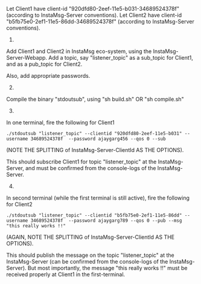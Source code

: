 Let Client1 have client-id "920dfd80-2eef-11e5-b031-34689524378f" (according to InstaMsg-Server conventions).
Let Client2 have client-id "b5fb75e0-2ef1-11e5-86dd-34689524378f" (according to InstaMsg-Server conventions).


1)
Add Client1 and Client2 in InstaMsg eco-system, using the InstaMsg-Server-Webapp.
Add a topic, say "listener_topic" as a sub_topic for Client1, and as a pub_topic for Client2.

Also, add appropriate passwords.

2)
Compile the binary "stdoutsub", using "sh build.sh" OR "sh compile.sh"

3)
In one terminal, fire the following for Client1

	./stdoutsub "listener_topic" --clientid "920dfd80-2eef-11e5-b031" --username 34689524378f  --password ajaygarg456 --qos 0 --sub

(NOTE THE SPLITTING of InstaMsg-Server-ClientId AS THE OPTIONS).

This should subscribe Client1 for topic "listener_topic" at the InstaMsg-Server, and must be confirmed from the console-logs of the InstaMsg-Server.


4)
In second terminal (while the first terminal is still active), fire the following for Client2

	./stdoutsub "listener_topic" --clientid "b5fb75e0-2ef1-11e5-86dd" --username 34689524378f  --password ajaygarg789 --qos 0 --pub --msg "this really works !!"

(AGAIN, NOTE THE SPLITTING of InstaMsg-Server-ClientId AS THE OPTIONS).

This should publish the message on the topic "listener_topic" at the InstaMsg-Server (can be confirmed from the console-logs of the InstaMsg-Server).
But most importantly, the message "this really works !!" must be received properly at Client1 in the first-terminal.
